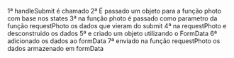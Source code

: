 1ª handleSubmit é chamado
2ª É passado um objeto para a função photo com base nos states
3ª na função photo é passado como parametro da função requestPhoto os dados que vieram do submit
4ª na requestPhoto e desconstruido os dados
5ª e criado um objeto utilizando o FormData
6ª adicionado os dados ao formData
7ª enviado na função requestPhoto os dados armazenado em formData
